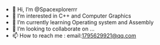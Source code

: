 - 👋 Hi, I’m @Spacexplorerrr
- 👀 I’m interested in C++ and Computer Graphics
- 🌱 I’m currently learning Operating system and Assembly
- 💞️ I’m looking to collaborate on ...
- 📫 How to reach me : email:1795629921@qq.com

<!---
Spacexplorerrr/Spacexplorerrr is a ✨ special ✨ repository because its `README.md` (this file) appears on your GitHub profile.
You can click the Preview link to take a look at your changes.
--->
